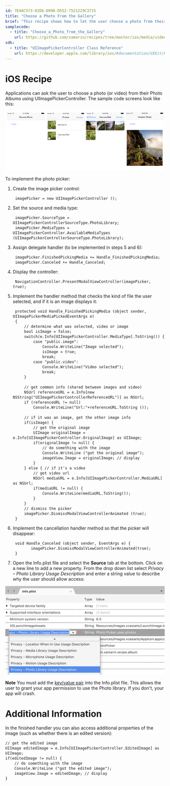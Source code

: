 ```yaml
---
id: 7E4AC573-02D6-D998-D552-7521229C3715
title: "Choose a Photo From the Gallery"
brief: "This recipe shows how to let the user choose a photo from their gallery."
samplecode:
  - title: "Choose_a_Photo_from_the_Gallery" 
    url: https://github.com/xamarin/recipes/tree/master/ios/media/video_and_photos/choose_a_photo_from_the_gallery
sdk:
  - title: "UIImagePickerController Class Reference" 
    url: https://developer.apple.com/library/ios/#documentation/UIKit/Reference/UIImagePickerController_Class/UIImagePickerController/UIImagePickerController.html
---
```


# iOS Recipe

Applications can ask the user to choose a photo (or video) from their Photo
Albums using UIImagePickerController. The sample code screens look like
this:

 [ ![](Images/photo_screens.png)](Images/photo_screens_big.png)

To implement the photo picker:

1. Create the image picker control:

        imagePicker = new UIImagePickerController ();


2. Set the source and media type:

        imagePicker.SourceType = UIImagePickerControllerSourceType.PhotoLibrary;
        imagePicker.MediaTypes = UIImagePickerController.AvailableMediaTypes (UIImagePickerControllerSourceType.PhotoLibrary);


3. Assign delegate handler (to be implemented in steps 5 and 6):

        imagePicker.FinishedPickingMedia += Handle_FinishedPickingMedia;
        imagePicker.Canceled += Handle_Canceled;

4. Display the controller:

        NavigationController.PresentModalViewController(imagePicker, true);


5. Implement the handler method that checks the kind of file the user selected, and if it is an image displays it:

        protected void Handle_FinishedPickingMedia (object sender, UIImagePickerMediaPickedEventArgs e)
        {
            // determine what was selected, video or image
            bool isImage = false;
            switch(e.Info[UIImagePickerController.MediaType].ToString()) {
                case "public.image":
                    Console.WriteLine("Image selected");
                    isImage = true;
                    break;
                case "public.video":
                    Console.WriteLine("Video selected");
                    break;
            }

            // get common info (shared between images and video)
            NSUrl referenceURL = e.Info[new NSString("UIImagePickerControllerReferenceURL")] as NSUrl;
            if (referenceURL != null)
                Console.WriteLine("Url:"+referenceURL.ToString ());

            // if it was an image, get the other image info
            if(isImage) {
                // get the original image
                UIImage originalImage = e.Info[UIImagePickerController.OriginalImage] as UIImage;
                if(originalImage != null) {
                    // do something with the image
                    Console.WriteLine ("got the original image");
                    imageView.Image = originalImage; // display
                }
            } else { // if it's a video
                // get video url
                NSUrl mediaURL = e.Info[UIImagePickerController.MediaURL] as NSUrl;
                if(mediaURL != null) {
                    Console.WriteLine(mediaURL.ToString());
                }
            }
            // dismiss the picker
            imagePicker.DismissModalViewControllerAnimated (true);
        }

6. Implement the cancellation handler method so that the picker will disappear:

        void Handle_Canceled (object sender, EventArgs e) {
               imagePicker.DismissModalViewControllerAnimated(true);
        }

7. Open the Info.plist file and select the **Source** tab at the bottom. Click on a new line to add a new property. From the drop down list select _Privacy – Photo Library Usage Description_ and enter a string value to describe why the user should allow access:

  ![Select Privacy Key](Images/privacy-key.png)

**Note** You must add the [key/value pair](/guides/ios/deployment,_testing,_and_metrics/provisioning/infoplist-reference/#Photos) into the Info.plist file. This allows the user to grant your app permission to use the Photo library. If you don't, your app will crash.

# Additional Information

In the finished handler you can also access additional properties of the
image (such as whether there is an edited version):

```
// get the edited image
UIImage editedImage = e.Info[UIImagePickerController.EditedImage] as UIImage;
if(editedImage != null) {
    // do something with the image
    Console.WriteLine ("got the edited image");
    imageView.Image = editedImage; // display
}
```

